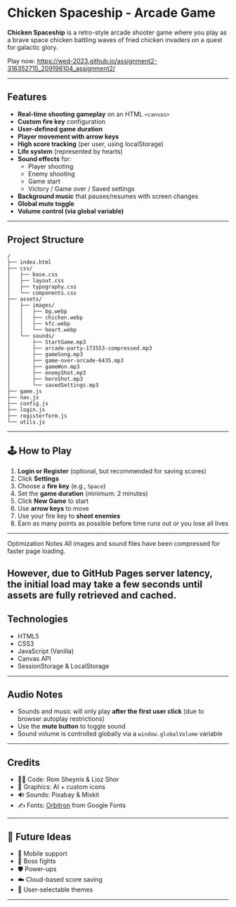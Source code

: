 # Chicken Spaceship - Arcade Game

**Chicken Spaceship** is a retro-style arcade shooter game where you play as a brave space chicken battling waves of fried chicken invaders on a quest for galactic glory.

Play now: https://wed-2023.github.io/assignment2-316352715_209196104_assignment2/

---

##  Features

- **Real-time shooting gameplay** on an HTML `<canvas>`
- **Custom fire key** configuration
- **User-defined game duration**
- **Player movement with arrow keys**
- **High score tracking** (per user, using localStorage)
- **Life system** (represented by hearts)
- **Sound effects** for:
  - Player shooting
  - Enemy shooting
  - Game start
  - Victory / Game over / Saved settings
- **Background music** that pauses/resumes with screen changes
- **Global mute toggle**
- **Volume control (via global variable)**

---

##  Project Structure

```text
/
├── index.html
├── css/
│   ├── base.css
│   ├── layout.css
│   ├── typography.css
│   └── components.css
├── assets/
│   ├── images/
│   │   ├── bg.webp
│   │   ├── chicken.webp
│   │   ├── kfc.webp
│   │   └── heart.webp
│   └── sounds/
│       ├── StartGame.mp3
│       ├── arcade-party-173553-compressed.mp3
│       ├── gameSong.mp3
│       ├── game-over-arcade-6435.mp3
│       ├── gameWon.mp3
│       ├── enemyShot.mp3
│       ├── heroShot.mp3
│       └── savedSettings.mp3
├── game.js
├── nav.js
├── config.js
├── login.js
├── registerform.js
└── utils.js
```

---

## 🕹️ How to Play

1. **Login or Register** (optional, but recommended for saving scores)
2. Click **Settings**
3. Choose a **fire key** (e.g., `Space`)
4. Set the **game duration** (minimum: 2 minutes)
5. Click **New Game** to start
6. Use **arrow keys** to move
7. Use your fire key to **shoot enemies**
8. Earn as many points as possible before time runs out or you lose all lives

---


Optimization Notes
All images and sound files have been compressed for faster page loading.

However, due to GitHub Pages server latency, the initial load may take a few seconds until assets are fully retrieved and cached.
---


##  Technologies

- HTML5
- CSS3
- JavaScript (Vanilla)
- Canvas API
- SessionStorage & LocalStorage

---

## Audio Notes

- Sounds and music will only play **after the first user click** (due to browser autoplay restrictions)
- Use the **mute button** to toggle sound
- Sound volume is controlled globally via a `window.globalVolume` variable

---

##  Credits

- 👨‍💻 Code: Rom Sheynis & Lioz Shor
- 🎨 Graphics: AI + custom icons  
- 🔊 Sounds: Pixabay & Mixkit  
- ✍️ Fonts: [Orbitron](https://fonts.google.com/specimen/Orbitron) from Google Fonts

---

## 🚀 Future Ideas

- 📱 Mobile support
- 👾 Boss fights
- 🛡️ Power-ups
- ☁️ Cloud-based score saving
- 🎨 User-selectable themes

---

